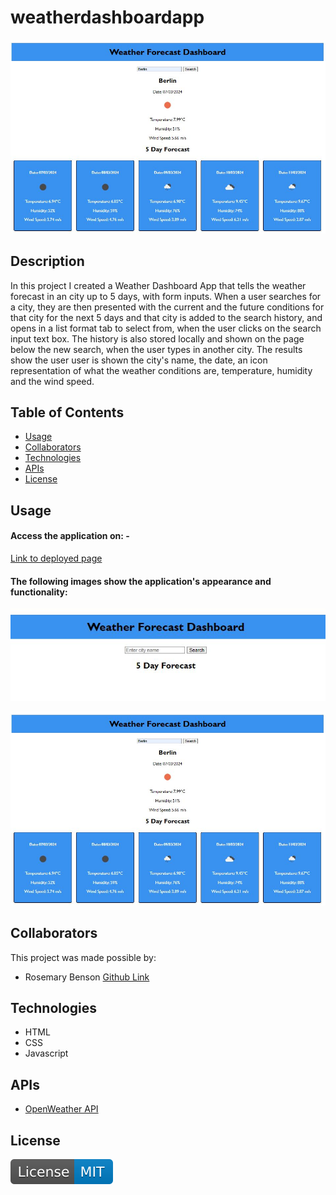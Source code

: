 # weatherdashboardapp

![Weather opening](./assets/mainweatherrr.JPG)

## Description

In this project I created a Weather Dashboard App that tells the weather forecast in an city up to 5 days, with form inputs. When a user searches for a city, they are then presented with the current and the future conditions for that city for the next 5 days and that city is added to the search history, and opens in a list format tab to select from, when the user clicks on the search input text box. The history is also stored locally and shown on the page below the new search, when the user types in another city. The results show the user user is shown the city's name, the date, an icon representation of what the weather conditions are, temperature, humidity and the wind speed.

## Table of Contents 

- [Usage](#usage)
- [Collaborators](#collaborators)
- [Technologies](#technologies)
- [APIs](#apis)
- [License](#license)

## Usage

#### Access the application on: - 

[Link to deployed page](https://rosebenson.github.io/weatherdashboardapp/)

#### The following images show the application's appearance and functionality:

![weatherapp - search page](./assets/weatherrr222.JPG)

![Weatherapp- results page](./assets/mainweatherrr.JPG)

## Collaborators 
This project was made possible by:

- Rosemary Benson [Github Link](https://github.com/RoseBenson)

## Technologies 

- HTML
- CSS
- Javascript

## APIs 

- [OpenWeather API]()

## License

![MIT License](./assets/License-MIT-blue.svg)


